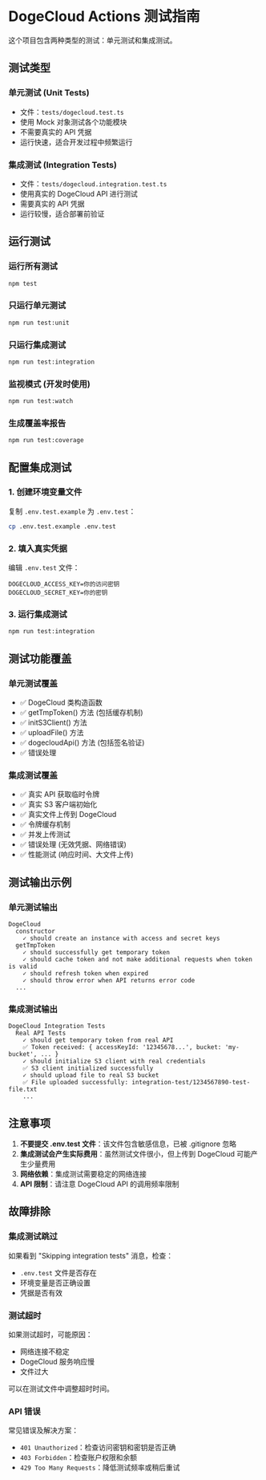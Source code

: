 # DogeCloud Actions 测试指南

这个项目包含两种类型的测试：单元测试和集成测试。

## 测试类型

### 单元测试 (Unit Tests)
- 文件：`tests/dogecloud.test.ts`
- 使用 Mock 对象测试各个功能模块
- 不需要真实的 API 凭据
- 运行快速，适合开发过程中频繁运行

### 集成测试 (Integration Tests)
- 文件：`tests/dogecloud.integration.test.ts`
- 使用真实的 DogeCloud API 进行测试
- 需要真实的 API 凭据
- 运行较慢，适合部署前验证

## 运行测试

### 运行所有测试
```bash
npm test
```

### 只运行单元测试
```bash
npm run test:unit
```

### 只运行集成测试
```bash
npm run test:integration
```

### 监视模式 (开发时使用)
```bash
npm run test:watch
```

### 生成覆盖率报告
```bash
npm run test:coverage
```

## 配置集成测试

### 1. 创建环境变量文件
复制 `.env.test.example` 为 `.env.test`：
```bash
cp .env.test.example .env.test
```

### 2. 填入真实凭据
编辑 `.env.test` 文件：
```env
DOGECLOUD_ACCESS_KEY=你的访问密钥
DOGECLOUD_SECRET_KEY=你的密钥
```

### 3. 运行集成测试
```bash
npm run test:integration
```

## 测试功能覆盖

### 单元测试覆盖
- ✅ DogeCloud 类构造函数
- ✅ getTmpToken() 方法 (包括缓存机制)
- ✅ initS3Client() 方法
- ✅ uploadFile() 方法
- ✅ dogecloudApi() 方法 (包括签名验证)
- ✅ 错误处理

### 集成测试覆盖
- ✅ 真实 API 获取临时令牌
- ✅ 真实 S3 客户端初始化
- ✅ 真实文件上传到 DogeCloud
- ✅ 令牌缓存机制
- ✅ 并发上传测试
- ✅ 错误处理 (无效凭据、网络错误)
- ✅ 性能测试 (响应时间、大文件上传)

## 测试输出示例

### 单元测试输出
```
DogeCloud
  constructor
    ✓ should create an instance with access and secret keys
  getTmpToken
    ✓ should successfully get temporary token
    ✓ should cache token and not make additional requests when token is valid
    ✓ should refresh token when expired
    ✓ should throw error when API returns error code
  ...
```

### 集成测试输出
```
DogeCloud Integration Tests
  Real API Tests
    ✓ should get temporary token from real API
    ✅ Token received: { accessKeyId: '12345678...', bucket: 'my-bucket', ... }
    ✓ should initialize S3 client with real credentials
    ✅ S3 client initialized successfully
    ✓ should upload file to real S3 bucket
    ✅ File uploaded successfully: integration-test/1234567890-test-file.txt
    ...
```

## 注意事项

1. **不要提交 .env.test 文件**：该文件包含敏感信息，已被 .gitignore 忽略
2. **集成测试会产生实际费用**：虽然测试文件很小，但上传到 DogeCloud 可能产生少量费用
3. **网络依赖**：集成测试需要稳定的网络连接
4. **API 限制**：请注意 DogeCloud API 的调用频率限制

## 故障排除

### 集成测试跳过
如果看到 "Skipping integration tests" 消息，检查：
- `.env.test` 文件是否存在
- 环境变量是否正确设置
- 凭据是否有效

### 测试超时
如果测试超时，可能原因：
- 网络连接不稳定
- DogeCloud 服务响应慢
- 文件过大

可以在测试文件中调整超时时间。

### API 错误
常见错误及解决方案：
- `401 Unauthorized`：检查访问密钥和密钥是否正确
- `403 Forbidden`：检查账户权限和余额
- `429 Too Many Requests`：降低测试频率或稍后重试
